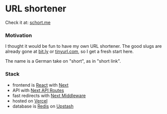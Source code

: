 # URL shortener

Check it at: [schort.me](https://schort.me/)

### Motivation

I thought it would be fun to have my own URL shortener.
The good slugs are already gone at [bit.ly](https://bitly.com/) or [tinyurl.com](https://tinyurl.com/), so I get a fresh start here.

The name is a German take on "short", as in "short link".

### Stack

- frontend is [React](https://reactjs.org/) with [Next](https://nextjs.org/)
- API with [Next API Routes](https://nextjs.org/docs/api-routes/introduction)
- fast redirects with [Next Middleware](https://nextjs.org/docs/advanced-features/middleware)
- hosted on [Vercel](https://vercel.com/)
- database is [Redis](https://redis.io/) on [Upstash](https://upstash.com/redis)
